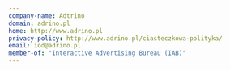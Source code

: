 ```yaml
---
company-name: Adtrino
domain: adrino.pl
home: http://www.adrino.pl
privacy-policy: http://www.adrino.pl/ciasteczkowa-polityka/
email: iod@adrino.pl
member-of: "Interactive Advertising Bureau (IAB)"
---
```




